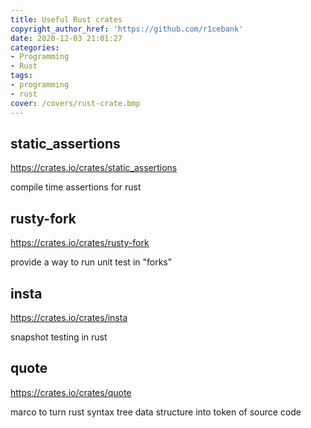 ```yaml
---
title: Useful Rust crates
copyright_author_href: 'https://github.com/r1cebank'
date: 2020-12-03 21:01:27
categories:
- Programming
- Rust
tags:
- programming
- rust
cover: /covers/rust-crate.bmp
---
```

## static_assertions
https://crates.io/crates/static_assertions

compile time assertions for rust

## rusty-fork
https://crates.io/crates/rusty-fork

provide a way to run unit test in "forks"

## insta
https://crates.io/crates/insta

snapshot testing in rust

## quote
https://crates.io/crates/quote

marco to turn rust syntax tree data structure into token of source code